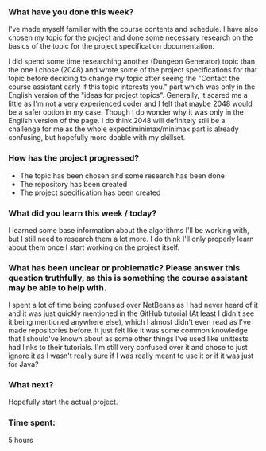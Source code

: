 ### What have you done this week?
I've made myself familiar with the course contents and schedule. I have also chosen my topic for the project and done some necessary research on the basics of the topic for the project specification documentation.

I did spend some time researching another (Dungeon Generator) topic than the one I chose (2048) and wrote some of the project specifications for that topic before deciding to change my topic after seeing the "Contact the course assistant early if this topic interests you." part which was only in the English version of the "ideas for project topics". 
Generally, it scared me a little as I'm not a very experienced coder and I felt that maybe 2048 would be a safer option in my case.
Though I do wonder why it was only in the English version of the page.
I do think 2048 will definitely still be a challenge for me as the whole expectiminimax/minimax part is already confusing, but hopefully more doable with my skillset.
### How has the project progressed?
- The topic has been chosen and some research has been done
- The repository has been created
- The project specification has been created
### What did you learn this week / today?
I learned some base information about the algorithms I'll be working with, but I still need to research them a lot more.
I do think I'll only properly learn about them once I start working on the project itself.
### What has been unclear or problematic? Please answer this question truthfully, as this is something the course assistant may be able to help with.
I spent a lot of time being confused over NetBeans as I had never heard of it and it was just quickly mentioned in the GitHub tutorial (At least I didn't see it being mentioned anywhere else), which I almost didn't even read as I've made repositories before. 
It just felt like it was some common knowledge that I should've known about as some other things I've used like unittests had links to their tutorials. I'm still very confused over it and chose to just ignore it as I wasn't really sure if I was really meant to use it or if it was just for Java?
### What next?
Hopefully start the actual project.

### Time spent: 
5 hours
